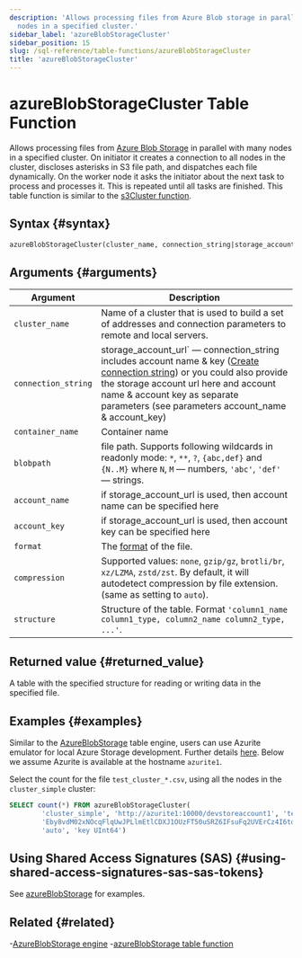```yaml
---
description: 'Allows processing files from Azure Blob storage in parallel with many
  nodes in a specified cluster.'
sidebar_label: 'azureBlobStorageCluster'
sidebar_position: 15
slug: /sql-reference/table-functions/azureBlobStorageCluster
title: 'azureBlobStorageCluster'
---
```


# azureBlobStorageCluster Table Function

Allows processing files from [Azure Blob Storage](https://azure.microsoft.com/en-us/products/storage/blobs) in parallel with many nodes in a specified cluster. On initiator it creates a connection to all nodes in the cluster, discloses asterisks in S3 file path, and dispatches each file dynamically. On the worker node it asks the initiator about the next task to process and processes it. This is repeated until all tasks are finished.
This table function is similar to the [s3Cluster function](../../sql-reference/table-functions/s3Cluster.md).

## Syntax {#syntax}

```sql
azureBlobStorageCluster(cluster_name, connection_string|storage_account_url, container_name, blobpath, [account_name, account_key, format, compression, structure])
```

## Arguments {#arguments}

| Argument            | Description                                                                                                                                                                                                                                                                                                                                                                                                                                                                                                       |
|---------------------|-------------------------------------------------------------------------------------------------------------------------------------------------------------------------------------------------------------------------------------------------------------------------------------------------------------------------------------------------------------------------------------------------------------------------------------------------------------------------------------------------------------------|
| `cluster_name`      | Name of a cluster that is used to build a set of addresses and connection parameters to remote and local servers.                                                                                                                                                                                                                                                                                                                                                                                                 |
| `connection_string` | storage_account_url` — connection_string includes account name & key ([Create connection string](https://learn.microsoft.com/en-us/azure/storage/common/storage-configure-connection-string?toc=%2Fazure%2Fstorage%2Fblobs%2Ftoc.json&bc=%2Fazure%2Fstorage%2Fblobs%2Fbreadcrumb%2Ftoc.json#configure-a-connection-string-for-an-azure-storage-account)) or you could also provide the storage account url here and account name & account key as separate parameters (see parameters account_name & account_key) |
| `container_name`    | Container name                                                                                                                                                                                                                                                                                                                                                                                                                                                                                                    |
| `blobpath`          | file path. Supports following wildcards in readonly mode: `*`, `**`, `?`, `{abc,def}` and `{N..M}` where `N`, `M` — numbers, `'abc'`, `'def'` — strings.                                                                                                                                                                                                                                                                                                                                                          |
| `account_name`      | if storage_account_url is used, then account name can be specified here                                                                                                                                                                                                                                                                                                                                                                                                                                           |
| `account_key`       | if storage_account_url is used, then account key can be specified here                                                                                                                                                                                                                                                                                                                                                                                                                                            |
| `format`            | The [format](/sql-reference/formats) of the file.                                                                                                                                                                                                                                                                                                                                                                                                                                                                 |
| `compression`       | Supported values: `none`, `gzip/gz`, `brotli/br`, `xz/LZMA`, `zstd/zst`. By default, it will autodetect compression by file extension. (same as setting to `auto`).                                                                                                                                                                                                                                                                                                                                               |
| `structure`         |  Structure of the table. Format `'column1_name column1_type, column2_name column2_type, ...'`.                                                                                                                                                                                                                                                                                                                                                                                                                    |

## Returned value {#returned_value}

A table with the specified structure for reading or writing data in the specified file.

## Examples {#examples}

Similar to the [AzureBlobStorage](/engines/table-engines/integrations/azureBlobStorage) table engine, users can use Azurite emulator for local Azure Storage development. Further details [here](https://learn.microsoft.com/en-us/azure/storage/common/storage-use-azurite?tabs=docker-hub%2Cblob-storage). Below we assume Azurite is available at the hostname `azurite1`.

Select the count for the file `test_cluster_*.csv`, using all the nodes in the `cluster_simple` cluster:

```sql
SELECT count(*) FROM azureBlobStorageCluster(
        'cluster_simple', 'http://azurite1:10000/devstoreaccount1', 'testcontainer', 'test_cluster_count.csv', 'devstoreaccount1',
        'Eby8vdM02xNOcqFlqUwJPLlmEtlCDXJ1OUzFT50uSRZ6IFsuFq2UVErCz4I6tq/K1SZFPTOtr/KBHBeksoGMGw==', 'CSV',
        'auto', 'key UInt64')
```

## Using Shared Access Signatures (SAS) {#using-shared-access-signatures-sas-sas-tokens}

See [azureBlobStorage](/sql-reference/table-functions/azureBlobStorage#using-shared-access-signatures-sas-sas-tokens) for examples.

## Related {#related}

-[AzureBlobStorage engine](../../engines/table-engines/integrations/azureBlobStorage.md)
-[azureBlobStorage table function](../../sql-reference/table-functions/azureBlobStorage.md)
